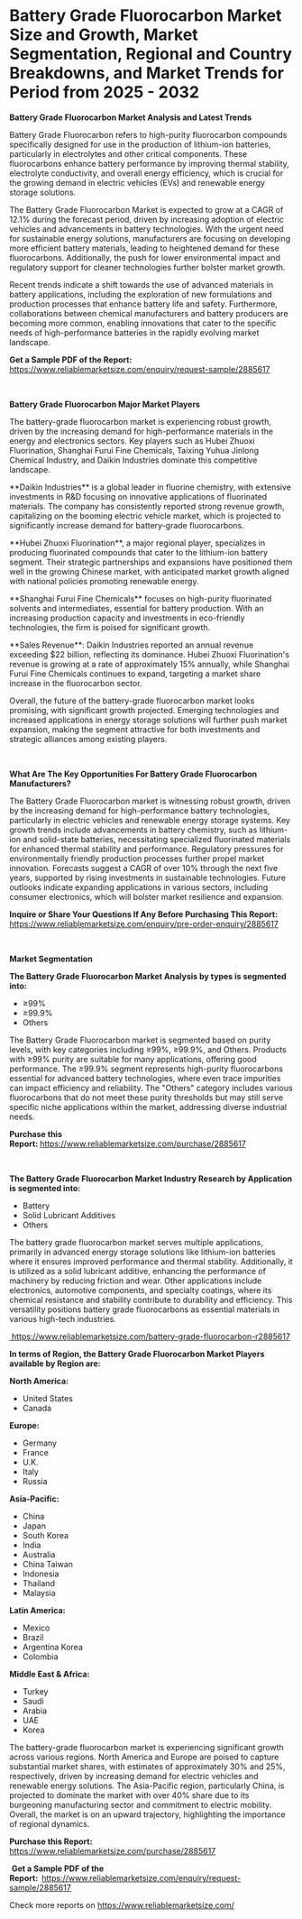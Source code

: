 <p><h1>Battery Grade Fluorocarbon Market Size and Growth, Market Segmentation, Regional and Country Breakdowns, and Market Trends for Period from 2025 -  2032</h1></p><p><strong>Battery Grade Fluorocarbon Market Analysis and Latest Trends</strong></p>
<p><p>Battery Grade Fluorocarbon refers to high-purity fluorocarbon compounds specifically designed for use in the production of lithium-ion batteries, particularly in electrolytes and other critical components. These fluorocarbons enhance battery performance by improving thermal stability, electrolyte conductivity, and overall energy efficiency, which is crucial for the growing demand in electric vehicles (EVs) and renewable energy storage solutions.</p><p>The Battery Grade Fluorocarbon Market is expected to grow at a CAGR of 12.1% during the forecast period, driven by increasing adoption of electric vehicles and advancements in battery technologies. With the urgent need for sustainable energy solutions, manufacturers are focusing on developing more efficient battery materials, leading to heightened demand for these fluorocarbons. Additionally, the push for lower environmental impact and regulatory support for cleaner technologies further bolster market growth.</p><p>Recent trends indicate a shift towards the use of advanced materials in battery applications, including the exploration of new formulations and production processes that enhance battery life and safety. Furthermore, collaborations between chemical manufacturers and battery producers are becoming more common, enabling innovations that cater to the specific needs of high-performance batteries in the rapidly evolving market landscape.</p></p>
<p><strong>Get a Sample PDF of the Report:&nbsp;</strong> <a href="https://www.reliablemarketsize.com/enquiry/request-sample/2885617?utm_campaign=2799&utm_medium=2&utm_source=Github&utm_content=ia&utm_term=13032025&utm_id=battery-grade-fluorocarbon">https://www.reliablemarketsize.com/enquiry/request-sample/2885617</a></p>
<p>&nbsp;</p>
<p><strong>Battery Grade Fluorocarbon Major Market Players</strong></p>
<p><p>The battery-grade fluorocarbon market is experiencing robust growth, driven by the increasing demand for high-performance materials in the energy and electronics sectors. Key players such as Hubei Zhuoxi Fluorination, Shanghai Furui Fine Chemicals, Taixing Yuhua Jinlong Chemical Industry, and Daikin Industries dominate this competitive landscape.</p><p>**Daikin Industries** is a global leader in fluorine chemistry, with extensive investments in R&D focusing on innovative applications of fluorinated materials. The company has consistently reported strong revenue growth, capitalizing on the booming electric vehicle market, which is projected to significantly increase demand for battery-grade fluorocarbons.</p><p>**Hubei Zhuoxi Fluorination**, a major regional player, specializes in producing fluorinated compounds that cater to the lithium-ion battery segment. Their strategic partnerships and expansions have positioned them well in the growing Chinese market, with anticipated market growth aligned with national policies promoting renewable energy.</p><p>**Shanghai Furui Fine Chemicals** focuses on high-purity fluorinated solvents and intermediates, essential for battery production. With an increasing production capacity and investments in eco-friendly technologies, the firm is poised for significant growth.</p><p>**Sales Revenue**: Daikin Industries reported an annual revenue exceeding $22 billion, reflecting its dominance. Hubei Zhuoxi Fluorination's revenue is growing at a rate of approximately 15% annually, while Shanghai Furui Fine Chemicals continues to expand, targeting a market share increase in the fluorocarbon sector.</p><p>Overall, the future of the battery-grade fluorocarbon market looks promising, with significant growth projected. Emerging technologies and increased applications in energy storage solutions will further push market expansion, making the segment attractive for both investments and strategic alliances among existing players.</p></p>
<p>&nbsp;</p>
<p><strong>What Are The Key Opportunities For Battery Grade Fluorocarbon Manufacturers?</strong></p>
<p><p>The Battery Grade Fluorocarbon market is witnessing robust growth, driven by the increasing demand for high-performance battery technologies, particularly in electric vehicles and renewable energy storage systems. Key growth trends include advancements in battery chemistry, such as lithium-ion and solid-state batteries, necessitating specialized fluorinated materials for enhanced thermal stability and performance. Regulatory pressures for environmentally friendly production processes further propel market innovation. Forecasts suggest a CAGR of over 10% through the next five years, supported by rising investments in sustainable technologies. Future outlooks indicate expanding applications in various sectors, including consumer electronics, which will bolster market resilience and expansion.</p></p>
<p><strong>Inquire or Share Your Questions If Any Before Purchasing This Report:</strong> <a href="https://www.reliablemarketsize.com/enquiry/pre-order-enquiry/2885617?utm_campaign=2799&utm_medium=2&utm_source=Github&utm_content=ia&utm_term=13032025&utm_id=battery-grade-fluorocarbon">https://www.reliablemarketsize.com/enquiry/pre-order-enquiry/2885617</a></p>
<p>&nbsp;</p>
<p><strong>Market Segmentation</strong></p>
<p><strong>The Battery Grade Fluorocarbon Market Analysis by types is segmented into:</strong></p>
<p><ul><li> ≥99%</li><li>≥99.9%</li><li>Others </li></ul></p>
<p><p>The Battery Grade Fluorocarbon market is segmented based on purity levels, with key categories including ≥99%, ≥99.9%, and Others. Products with ≥99% purity are suitable for many applications, offering good performance. The ≥99.9% segment represents high-purity fluorocarbons essential for advanced battery technologies, where even trace impurities can impact efficiency and reliability. The "Others" category includes various fluorocarbons that do not meet these purity thresholds but may still serve specific niche applications within the market, addressing diverse industrial needs.</p></p>
<p><strong>Purchase this Report:&nbsp;</strong><a href="https://www.reliablemarketsize.com/purchase/2885617?utm_campaign=2799&utm_medium=2&utm_source=Github&utm_content=ia&utm_term=13032025&utm_id=battery-grade-fluorocarbon">https://www.reliablemarketsize.com/purchase/2885617</a></p>
<p>&nbsp;</p>
<p><strong>The Battery Grade Fluorocarbon Market Industry Research by Application is segmented into:</strong></p>
<p><ul><li> Battery</li><li>Solid Lubricant Additives</li><li>Others </li></ul></p>
<p><p>The battery grade fluorocarbon market serves multiple applications, primarily in advanced energy storage solutions like lithium-ion batteries where it ensures improved performance and thermal stability. Additionally, it is utilized as a solid lubricant additive, enhancing the performance of machinery by reducing friction and wear. Other applications include electronics, automotive components, and specialty coatings, where its chemical resistance and stability contribute to durability and efficiency. This versatility positions battery grade fluorocarbons as essential materials in various high-tech industries.</p></p>
<p><a href="https://www.reliablemarketsize.com/battery-grade-fluorocarbon-r2885617?utm_campaign=2799&utm_medium=2&utm_source=Github&utm_content=ia&utm_term=13032025&utm_id=battery-grade-fluorocarbon">&nbsp;https://www.reliablemarketsize.com/battery-grade-fluorocarbon-r2885617</a></p>
<p><strong>In terms of Region, the Battery Grade Fluorocarbon Market Players available by Region are:</strong></p>
<p>
    <p> <strong> North America: </strong>
        <ul>
            <li>United States</li>
            <li>Canada</li>
        </ul>
        </p> 
    <p> <strong> Europe: </strong>
        <ul>
            <li>Germany</li>
            <li>France</li>
            <li>U.K.</li>
            <li>Italy</li>
            <li>Russia</li>
        </ul>
        </p> 
    <p> <strong> Asia-Pacific: </strong>
        <ul>
            <li>China</li>
            <li>Japan</li>
            <li>South Korea</li>
            <li>India</li>
            <li>Australia</li>
            <li>China Taiwan</li>
            <li>Indonesia</li>
            <li>Thailand</li>
            <li>Malaysia</li>
        </ul>
        </p> 
    <p> <strong> Latin America: </strong>
        <ul>
            <li>Mexico</li>
            <li>Brazil</li>
            <li>Argentina Korea</li>
            <li>Colombia</li>
        </ul>
        </p> 
    <p> <strong> Middle East & Africa: </strong>
        <ul>
            <li>Turkey</li>
            <li>Saudi</li>
            <li>Arabia</li>
            <li>UAE</li>
            <li>Korea</li>
        </ul>
    </p>
    </p>
<p><p>The battery-grade fluorocarbon market is experiencing significant growth across various regions. North America and Europe are poised to capture substantial market shares, with estimates of approximately 30% and 25%, respectively, driven by increasing demand for electric vehicles and renewable energy solutions. The Asia-Pacific region, particularly China, is projected to dominate the market with over 40% share due to its burgeoning manufacturing sector and commitment to electric mobility. Overall, the market is on an upward trajectory, highlighting the importance of regional dynamics.</p></p>
<p><strong>Purchase this Report: </strong><a href="https://www.reliablemarketsize.com/purchase/2885617?utm_campaign=2799&utm_medium=2&utm_source=Github&utm_content=ia&utm_term=13032025&utm_id=battery-grade-fluorocarbon">https://www.reliablemarketsize.com/purchase/2885617</a></p>
<p>&nbsp;<strong>Get a Sample PDF of the Report:&nbsp;&nbsp;</strong><a href="https://www.reliablemarketsize.com/enquiry/request-sample/2885617?utm_campaign=2799&utm_medium=2&utm_source=Github&utm_content=ia&utm_term=13032025&utm_id=battery-grade-fluorocarbon">https://www.reliablemarketsize.com/enquiry/request-sample/2885617</a></p>
<p><strong></strong></p>
<p>Check more reports on <a href="https://www.reliablemarketsize.com/?utm_campaign=2799&utm_medium=2&utm_source=Github&utm_content=ia&utm_term=13032025&utm_id=battery-grade-fluorocarbon">https://www.reliablemarketsize.com/</a></p>